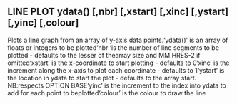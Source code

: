## LINE PLOT ydata() [,nbr] [,xstart] [,xinc] [,ystart] [,yinc] [,colour]

Plots a line graph from an array of y-axis data points.‘ydata()’ is an array of floats or integers to be plotted‘nbr ‘is the number of line segments to be plotted - defaults to the lesser of thearray size and MM.HRES-2 if omitted‘xstart’ is the x-coordinate to start plotting - defaults to 0‘xinc’ is the increment along the x-axis to plot each coordinate - defaults to 1‘ystart’ is the location in ydata to start the plot - defaults to the array start. NB:respects OPTION BASE‘yinc’ is the increment to the index into ydata to add for each point to beplotted‘colour’ is the colour to draw the line